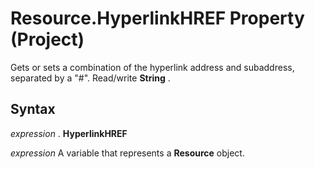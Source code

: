
# Resource.HyperlinkHREF Property (Project)

Gets or sets a combination of the hyperlink address and subaddress, separated by a "#". Read/write  **String** .


## Syntax

 _expression_ . **HyperlinkHREF**

 _expression_ A variable that represents a **Resource** object.

